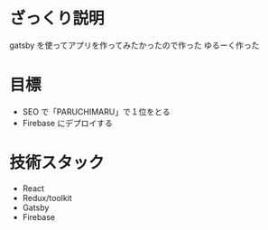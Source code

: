 # ざっくり説明

gatsby を使ってアプリを作ってみたかったので作った
ゆるーく作った

# 目標

- SEO で「PARUCHIMARU」で１位をとる
- Firebase にデプロイする

# 技術スタック

- React
- Redux/toolkit
- Gatsby
- Firebase
